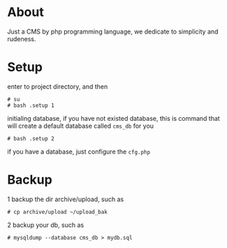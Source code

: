About
============

Just a CMS by php programming language, we dedicate to simplicity and rudeness.



Setup
============

enter to project directory, and then

	# su
	# bash .setup 1

initialing database, if you have not existed database, this is command that will create a default database called `cms_db` for you

	# bash .setup 2

if you have a database, just configure the `cfg.php`



Backup
============

1 backup the dir archive/upload, such as

	# cp archive/upload ~/upload_bak

2 backup your db, such as

	# mysqldump --database cms_db > mydb.sql


